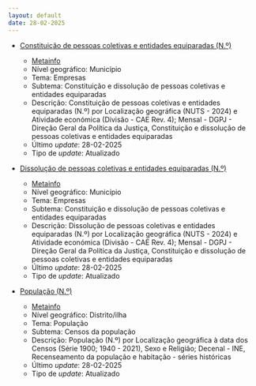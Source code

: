 ```yaml
---
layout: default
date: 28-02-2025
---
```

* [Constituição de pessoas coletivas e entidades equiparadas (N.º)](https://www.ine.pt/xportal/xmain?xpid=INE&xpgid=ine_indicadores&indOcorrCod=0014364&contexto=bd&selTab=tab2)
  * [Metainfo](https://www.ine.pt/bddXplorer/htdocs/minfo.jsp?var_cd=0014364&lingua=PT)
  * Nível geográfico: Município
  * Tema: Empresas
  * Subtema: Constituição e dissolução de pessoas coletivas e entidades equiparadas
  * Descrição: Constituição de pessoas coletivas e entidades equiparadas (N.º) por Localização geográfica (NUTS - 2024) e Atividade económica (Divisão - CAE Rev. 4); Mensal - DGPJ - Direção Geral da Política da Justiça, Constituição e dissolução de pessoas coletivas e entidades equiparadas
  * Último _update_: 28-02-2025
  * Tipo de _update_: Atualizado

* [Dissolução de pessoas coletivas e entidades equiparadas (N.º)](https://www.ine.pt/xportal/xmain?xpid=INE&xpgid=ine_indicadores&indOcorrCod=0014365&contexto=bd&selTab=tab2)
  * [Metainfo](https://www.ine.pt/bddXplorer/htdocs/minfo.jsp?var_cd=0014365&lingua=PT)
  * Nível geográfico: Município
  * Tema: Empresas
  * Subtema: Constituição e dissolução de pessoas coletivas e entidades equiparadas
  * Descrição: Dissolução de pessoas coletivas e entidades equiparadas (N.º) por Localização geográfica (NUTS - 2024) e Atividade económica (Divisão - CAE Rev. 4); Mensal - DGPJ - Direção Geral da Política da Justiça, Constituição e dissolução de pessoas coletivas e entidades equiparadas
  * Último _update_: 28-02-2025
  * Tipo de _update_: Atualizado

* [População (N.º)](https://www.ine.pt/xportal/xmain?xpid=INE&xpgid=ine_indicadores&indOcorrCod=0014361&contexto=bd&selTab=tab2)
  * [Metainfo](https://www.ine.pt/bddXplorer/htdocs/minfo.jsp?var_cd=0014361&lingua=PT)
  * Nível geográfico: Distrito/ilha
  * Tema: População
  * Subtema: Censos da população
  * Descrição: População (N.º) por Localização geográfica à data dos Censos (Série 1900; 1940 - 2021), Sexo e Religião; Decenal - INE, Recenseamento da população e habitação - séries históricas
  * Último _update_: 28-02-2025
  * Tipo de _update_: Atualizado

